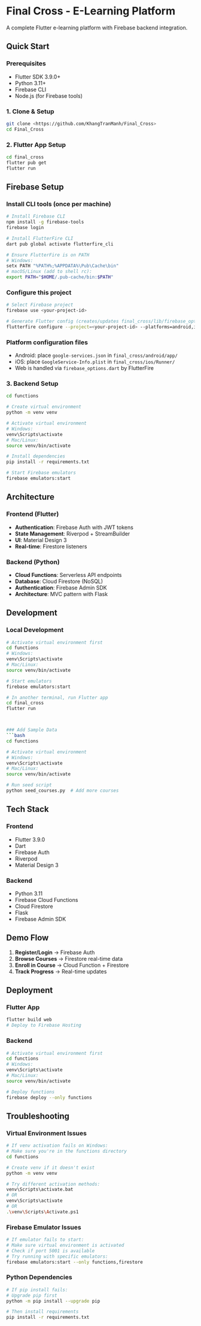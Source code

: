 # Final Cross - E-Learning Platform

A complete Flutter e-learning platform with Firebase backend integration.

## Quick Start

### Prerequisites
- Flutter SDK 3.9.0+
- Python 3.11+
- Firebase CLI
- Node.js (for Firebase tools)

### 1. Clone & Setup
```bash
git clone <https://github.com/KhangTranManh/Final_Cross>
cd Final_Cross
```

### 2. Flutter App Setup
```bash
cd final_cross
flutter pub get
flutter run
```

## Firebase Setup

### Install CLI tools (once per machine)
```bash
# Install Firebase CLI
npm install -g firebase-tools
firebase login

# Install FlutterFire CLI
dart pub global activate flutterfire_cli

# Ensure FlutterFire is on PATH
# Windows:
setx PATH "%PATH%;%APPDATA%\Pub\Cache\bin"
# macOS/Linux (add to shell rc):
export PATH="$HOME/.pub-cache/bin:$PATH"
```

### Configure this project
```bash
# Select Firebase project
firebase use <your-project-id>

# Generate Flutter config (creates/updates final_cross/lib/firebase_options.dart)
flutterfire configure --project=<your-project-id> --platforms=android,ios,web,windows,macos
```

### Platform configuration files
- Android: place `google-services.json` in `final_cross/android/app/`
- iOS: place `GoogleService-Info.plist` in `final_cross/ios/Runner/`
- Web is handled via `firebase_options.dart` by FlutterFire


### 3. Backend Setup
```bash
cd functions

# Create virtual environment
python -m venv venv

# Activate virtual environment
# Windows:
venv\Scripts\activate
# Mac/Linux:
source venv/bin/activate

# Install dependencies
pip install -r requirements.txt

# Start Firebase emulators
firebase emulators:start
```



## Architecture

### Frontend (Flutter)
- **Authentication**: Firebase Auth with JWT tokens
- **State Management**: Riverpod + StreamBuilder
- **UI**: Material Design 3
- **Real-time**: Firestore listeners

### Backend (Python)
- **Cloud Functions**: Serverless API endpoints
- **Database**: Cloud Firestore (NoSQL)
- **Authentication**: Firebase Admin SDK
- **Architecture**: MVC pattern with Flask

## Development

### Local Development
```bash
# Activate virtual environment first
cd functions
# Windows:
venv\Scripts\activate
# Mac/Linux:
source venv/bin/activate

# Start emulators
firebase emulators:start

# In another terminal, run Flutter app
cd final_cross
flutter run



### Add Sample Data
```bash
cd functions

# Activate virtual environment
# Windows:
venv\Scripts\activate
# Mac/Linux:
source venv/bin/activate

# Run seed script
python seed_courses.py  # Add more courses
```

## Tech Stack

### Frontend
- Flutter 3.9.0
- Dart
- Firebase Auth
- Riverpod
- Material Design 3

### Backend
- Python 3.11
- Firebase Cloud Functions
- Cloud Firestore
- Flask
- Firebase Admin SDK

## Demo Flow

1. **Register/Login** → Firebase Auth
2. **Browse Courses** → Firestore real-time data
3. **Enroll in Course** → Cloud Function + Firestore
4. **Track Progress** → Real-time updates


## Deployment

### Flutter App
```bash
flutter build web
# Deploy to Firebase Hosting
```

### Backend
```bash
# Activate virtual environment first
cd functions
# Windows:
venv\Scripts\activate
# Mac/Linux:
source venv/bin/activate

# Deploy functions
firebase deploy --only functions
```

## Troubleshooting

### Virtual Environment Issues
```bash
# If venv activation fails on Windows:
# Make sure you're in the functions directory
cd functions

# Create venv if it doesn't exist
python -m venv venv

# Try different activation methods:
venv\Scripts\activate.bat
# OR
venv\Scripts\activate
# OR
.\venv\Scripts\Activate.ps1
```

### Firebase Emulator Issues
```bash
# If emulator fails to start:
# Make sure virtual environment is activated
# Check if port 5001 is available
# Try running with specific emulators:
firebase emulators:start --only functions,firestore
```

### Python Dependencies
```bash
# If pip install fails:
# Upgrade pip first
python -m pip install --upgrade pip

# Then install requirements
pip install -r requirements.txt
```
